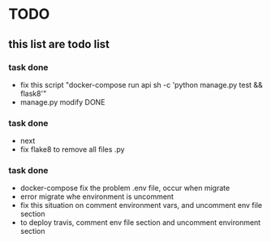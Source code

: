 # TODO

## this list are todo list

### task done

- fix this script "docker-compose run api sh -c 'python manage.py test && flask8'"
- manage.py modify DONE

### task done

- next
- fix flake8 to remove all files .py

### task done

- docker-compose fix the problem .env file, occur when migrate
- error migrate whe environment is uncomment
- fix this situation on comment environment vars, and uncomment env file section
- to deploy travis, comment env file section and uncomment environment section
